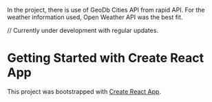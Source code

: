 In the project, there is use of GeoDb Cities API from rapid API.
For the weather information used, Open Weather API was the best fit. 

// Currently under development with regular updates.
# Getting Started with Create React App

This project was bootstrapped with [Create React App](https://github.com/facebook/create-react-app).

